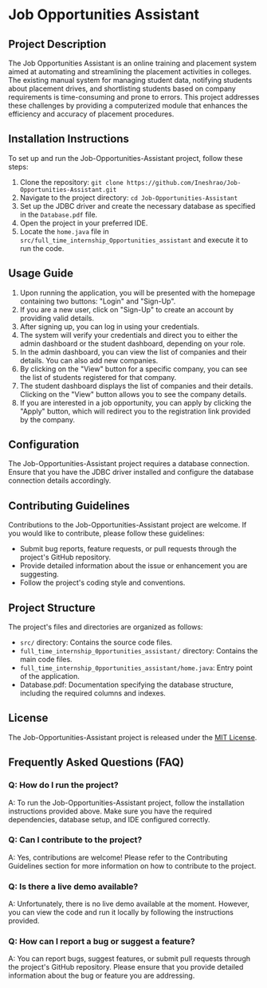 # Job Opportunities Assistant

## Project Description
The Job Opportunities Assistant is an online training and placement system aimed at automating and streamlining the placement activities in colleges. The existing manual system for managing student data, notifying students about placement drives, and shortlisting students based on company requirements is time-consuming and prone to errors. This project addresses these challenges by providing a computerized module that enhances the efficiency and accuracy of placement procedures.

## Installation Instructions
To set up and run the Job-Opportunities-Assistant project, follow these steps:
1. Clone the repository: `git clone https://github.com/Ineshrao/Job-Opportunities-Assistant.git`
2. Navigate to the project directory: `cd Job-Opportunities-Assistant`
3. Set up the JDBC driver and create the necessary database as specified in the `Database.pdf` file.
4. Open the project in your preferred IDE.
5. Locate the `home.java` file in `src/full_time_internship_Opportunities_assistant` and execute it to run the code.

## Usage Guide
1. Upon running the application, you will be presented with the homepage containing two buttons: "Login" and "Sign-Up".
2. If you are a new user, click on "Sign-Up" to create an account by providing valid details.
3. After signing up, you can log in using your credentials.
4. The system will verify your credentials and direct you to either the admin dashboard or the student dashboard, depending on your role.
5. In the admin dashboard, you can view the list of companies and their details. You can also add new companies.
6. By clicking on the "View" button for a specific company, you can see the list of students registered for that company.
7. The student dashboard displays the list of companies and their details. Clicking on the "View" button allows you to see the company details.
8. If you are interested in a job opportunity, you can apply by clicking the "Apply" button, which will redirect you to the registration link provided by the company.

## Configuration
The Job-Opportunities-Assistant project requires a database connection. Ensure that you have the JDBC driver installed and configure the database connection details accordingly.

## Contributing Guidelines
Contributions to the Job-Opportunities-Assistant project are welcome. If you would like to contribute, please follow these guidelines:
- Submit bug reports, feature requests, or pull requests through the project's GitHub repository.
- Provide detailed information about the issue or enhancement you are suggesting.
- Follow the project's coding style and conventions.

## Project Structure
The project's files and directories are organized as follows:
- `src/` directory: Contains the source code files.
- `full_time_internship_0pportunities_assistant/` directory: Contains the main code files.
- `full_time_internship_0pportunities_assistant/home.java`: Entry point of the application.
- Database.pdf: Documentation specifying the database structure, including the required columns and indexes.

## License
The Job-Opportunities-Assistant project is released under the [MIT License](https://opensource.org/licenses/MIT).

## Frequently Asked Questions (FAQ)
### Q: How do I run the project?
A: To run the Job-Opportunities-Assistant project, follow the installation instructions provided above. Make sure you have the required dependencies, database setup, and IDE configured correctly.

### Q: Can I contribute to the project?
A: Yes, contributions are welcome! Please refer to the Contributing Guidelines section for more information on how to contribute to the project.

### Q: Is there a live demo available?
A: Unfortunately, there is no live demo available at the moment. However, you can view the code and run it locally by following the instructions provided.

### Q: How can I report a bug or suggest a feature?
A: You can report bugs, suggest features, or submit pull requests through the project's GitHub repository. Please ensure that you provide detailed information about the bug or feature you are addressing.

